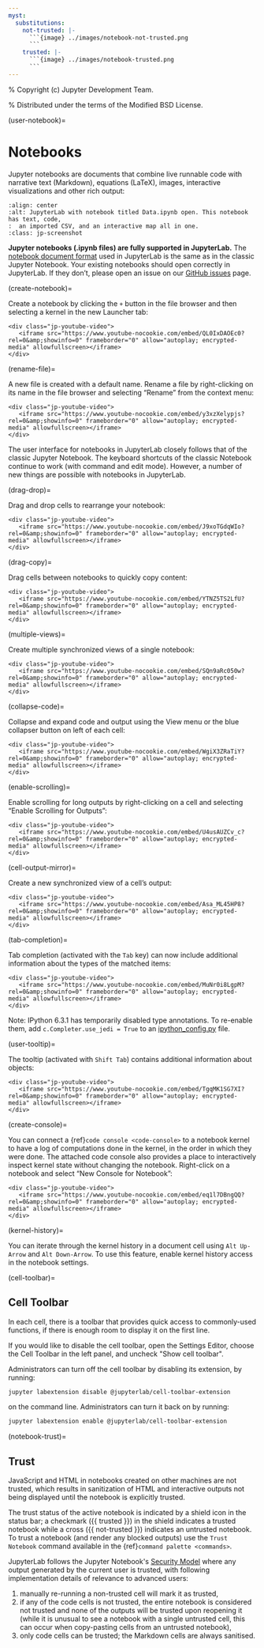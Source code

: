 ```yaml
---
myst:
  substitutions:
    not-trusted: |-
      ```{image} ../images/notebook-not-trusted.png
      ```
    trusted: |-
      ```{image} ../images/notebook-trusted.png
      ```
---
```


% Copyright (c) Jupyter Development Team.

% Distributed under the terms of the Modified BSD License.

(user-notebook)=

# Notebooks

Jupyter notebooks are documents that combine live runnable code with
narrative text (Markdown), equations (LaTeX), images, interactive
visualizations and other rich output:

```{image} ../images/notebook-ui.png
:align: center
:alt: JupyterLab with notebook titled Data.ipynb open. This notebook has text, code,
:  an imported CSV, and an interactive map all in one.
:class: jp-screenshot
```

**Jupyter notebooks (.ipynb files) are fully supported in JupyterLab.** The
[notebook document format](https://nbformat.readthedocs.io/en/latest/) used in
JupyterLab is the same as in the classic Jupyter Notebook. Your existing notebooks
should open correctly in JupyterLab. If they don’t, please open an issue on our
[GitHub issues](https://github.com/jupyterlab/jupyterlab/issues) page.

(create-notebook)=

Create a notebook by clicking the `+` button in the file browser and
then selecting a kernel in the new Launcher tab:

```{raw} html
<div class="jp-youtube-video">
   <iframe src="https://www.youtube-nocookie.com/embed/QL0IxDAOEc0?rel=0&amp;showinfo=0" frameborder="0" allow="autoplay; encrypted-media" allowfullscreen></iframe>
</div>
```

(rename-file)=

A new file is created with a default name. Rename a file by
right-clicking on its name in the file browser and selecting “Rename”
from the context menu:

```{raw} html
<div class="jp-youtube-video">
   <iframe src="https://www.youtube-nocookie.com/embed/y3xzXelypjs?rel=0&amp;showinfo=0" frameborder="0" allow="autoplay; encrypted-media" allowfullscreen></iframe>
</div>
```

The user interface for notebooks in JupyterLab closely follows that of
the classic Jupyter Notebook. The keyboard shortcuts of the classic
Notebook continue to work (with command and edit mode). However, a
number of new things are possible with notebooks in JupyterLab.

(drag-drop)=

Drag and drop cells to rearrange your notebook:

```{raw} html
<div class="jp-youtube-video">
   <iframe src="https://www.youtube-nocookie.com/embed/J9xoTGdqWIo?rel=0&amp;showinfo=0" frameborder="0" allow="autoplay; encrypted-media" allowfullscreen></iframe>
</div>
```

(drag-copy)=

Drag cells between notebooks to quickly copy content:

```{raw} html
<div class="jp-youtube-video">
   <iframe src="https://www.youtube-nocookie.com/embed/YTNZ5TS2LfU?rel=0&amp;showinfo=0" frameborder="0" allow="autoplay; encrypted-media" allowfullscreen></iframe>
</div>
```

(multiple-views)=

Create multiple synchronized views of a single notebook:

```{raw} html
<div class="jp-youtube-video">
   <iframe src="https://www.youtube-nocookie.com/embed/SQn9aRc050w?rel=0&amp;showinfo=0" frameborder="0" allow="autoplay; encrypted-media" allowfullscreen></iframe>
</div>
```

(collapse-code)=

Collapse and expand code and output using the View menu or the blue
collapser button on left of each cell:

```{raw} html
<div class="jp-youtube-video">
   <iframe src="https://www.youtube-nocookie.com/embed/WgiX3ZRaTiY?rel=0&amp;showinfo=0" frameborder="0" allow="autoplay; encrypted-media" allowfullscreen></iframe>
</div>
```

(enable-scrolling)=

Enable scrolling for long outputs by right-clicking on a cell and
selecting “Enable Scrolling for Outputs”:

```{raw} html
<div class="jp-youtube-video">
   <iframe src="https://www.youtube-nocookie.com/embed/U4usAUZCv_c?rel=0&amp;showinfo=0" frameborder="0" allow="autoplay; encrypted-media" allowfullscreen></iframe>
</div>
```

(cell-output-mirror)=

Create a new synchronized view of a cell’s output:

```{raw} html
<div class="jp-youtube-video">
   <iframe src="https://www.youtube-nocookie.com/embed/Asa_ML45HP8?rel=0&amp;showinfo=0" frameborder="0" allow="autoplay; encrypted-media" allowfullscreen></iframe>
</div>
```

(tab-completion)=

Tab completion (activated with the `Tab` key) can now include additional
information about the types of the matched items:

```{raw} html
<div class="jp-youtube-video">
   <iframe src="https://www.youtube-nocookie.com/embed/MuNr0i8LgpM?rel=0&amp;showinfo=0" frameborder="0" allow="autoplay; encrypted-media" allowfullscreen></iframe>
</div>
```

Note: IPython 6.3.1 has temporarily disabled type annotations.
To re-enable them, add `c.Completer.use_jedi = True` to an
[ipython_config.py](https://ipython.readthedocs.io/en/stable/development/config.html) file.

(user-tooltip)=

The tooltip (activated with `Shift Tab`) contains additional
information about objects:

```{raw} html
<div class="jp-youtube-video">
   <iframe src="https://www.youtube-nocookie.com/embed/TgqMK1SG7XI?rel=0&amp;showinfo=0" frameborder="0" allow="autoplay; encrypted-media" allowfullscreen></iframe>
</div>
```

(create-console)=

You can connect a {ref}`code console <code-console>` to a notebook kernel to have a log of
computations done in the kernel, in the order in which they were done.
The attached code console also provides a place to interactively inspect
kernel state without changing the notebook. Right-click on a notebook
and select “New Console for Notebook”:

```{raw} html
<div class="jp-youtube-video">
   <iframe src="https://www.youtube-nocookie.com/embed/eq1l7DBngQQ?rel=0&amp;showinfo=0" frameborder="0" allow="autoplay; encrypted-media" allowfullscreen></iframe>
</div>
```

(kernel-history)=

You can iterate through the kernel history in a document cell using `Alt Up-Arrow` and `Alt Down-Arrow`. To use this feature, enable kernel history access in the notebook settings.

(cell-toolbar)=

## Cell Toolbar

In each cell, there is a toolbar that provides quick access to
commonly-used functions, if there is enough room to display it on the first line.

If you would like to disable the cell toolbar, open the Settings Editor, choose the
Cell Toolbar in the left panel, and uncheck "Show cell toolbar".

Administrators can turn off the cell toolbar by disabling its extension, by running:

```bash
jupyter labextension disable @jupyterlab/cell-toolbar-extension
```

on the command line. Administrators can turn it back on by running:

```bash
jupyter labextension enable @jupyterlab/cell-toolbar-extension
```

(notebook-trust)=

## Trust

JavaScript and HTML in notebooks created on other machines are not trusted,
which results in sanitization of HTML and interactive outputs not being
displayed until the notebook is explicitly trusted.

The trust status of the active notebook is indicated by a shield icon in the
status bar; a checkmark ({{ trusted }}) in the shield indicates a trusted
notebook while a cross ({{ not-trusted }}) indicates an untrusted notebook.
To trust a notebook (and render any blocked outputs) use the `Trust Notebook`
command available in the {ref}`command palette <commands>`.

JupyterLab follows the Jupyter Notebook's
[Security Model](https://jupyter-server.readthedocs.io/en/stable/operators/security.html#our-security-model)
where any output generated by the current user is trusted, with following
implementation details of relevance to advanced users:

1. manually re-running a non-trusted cell will mark it as trusted,
2. if any of the code cells is not trusted, the entire notebook is considered
   not trusted and none of the outputs will be trusted upon reopening it (while
   it is unusual to see a notebook with a single untrusted cell, this can occur
   when copy-pasting cells from an untrusted notebook),
3. only code cells can be trusted; the Markdown cells are always sanitised.
